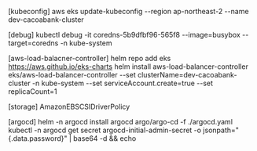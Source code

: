 [kubeconfig]
aws eks update-kubeconfig --region ap-northeast-2 --name dev-cacoabank-cluster

[debug]
kubectl debug -it coredns-5b9dfbf96-565f8  --image=busybox --target=coredns -n kube-system

[aws-load-balacner-controller]
helm repo add eks https://aws.github.io/eks-charts
helm install aws-load-balancer-controller eks/aws-load-balancer-controller --set clusterName=dev-cacoabank-cluster -n kube-system --set serviceAccount.create=true --set replicaCount=1

[storage]
AmazonEBSCSIDriverPolicy

[argocd]
helm -n argocd install argocd argo/argo-cd -f ./argocd.yaml
kubectl -n argocd get secret argocd-initial-admin-secret -o jsonpath="{.data.password}" | base64 -d && echo